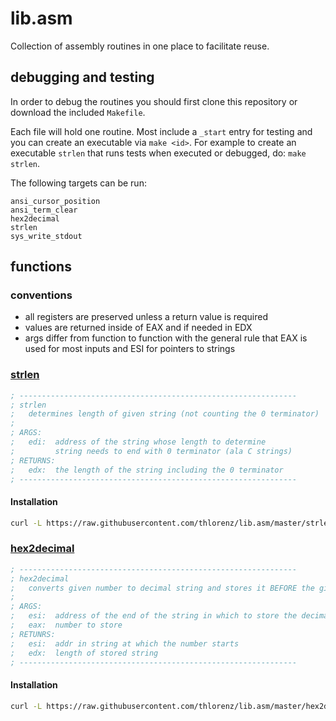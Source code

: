 # lib.asm

Collection of assembly routines in one place to facilitate reuse.

## debugging and testing

In order to debug the routines you should first clone this repository or download the included `Makefile`.

Each file will hold one routine. Most include a `_start` entry for testing and you can create an executable via `make
<id>`.
For example to create an executable `strlen` that runs tests when executed or debugged, do: `make strlen`.

The following targets can be run:

```
ansi_cursor_position
ansi_term_clear
hex2decimal
strlen
sys_write_stdout
```


## functions

### conventions

- all registers are preserved unless a return value is required
- values are returned inside of EAX and if needed in EDX
- args differ from function to function with the general rule that EAX is used for most inputs and ESI for pointers to
  strings

### [strlen](strlen.asm)

```asm
; --------------------------------------------------------------
; strlen
;   determines length of given string (not counting the 0 terminator)
;
; ARGS:
;   edi:  address of the string whose length to determine
;         string needs to end with 0 terminator (ala C strings)
; RETURNS:
;   edx:  the length of the string including the 0 terminator
; --------------------------------------------------------------
```

#### Installation

```sh
curl -L https://raw.githubusercontent.com/thlorenz/lib.asm/master/strlen.asm > strlen.asm
```

### [hex2decimal](hex2decimal.asm)

```asm
; --------------------------------------------------------------
; hex2decimal
;   converts given number to decimal string and stores it BEFORE the given address
;
; ARGS:
;   esi:  address of the end of the string in which to store the decimal number
;   eax:  number to store
; RETUNRS:
;   esi:  addr in string at which the number starts
;   edx:  length of stored string
; --------------------------------------------------------------
```

#### Installation

```sh
curl -L https://raw.githubusercontent.com/thlorenz/lib.asm/master/hex2decimal.asm > hex2decimal.asm
```
